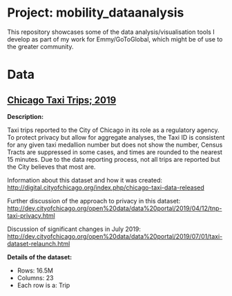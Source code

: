 # Project: mobility_dataanalysis
This repository showcases some of the data analysis/visualisation tools I develop as part of my work for Emmy/GoToGlobal, which might be of use to the greater community.

# Data

## [Chicago Taxi Trips; 2019](https://data.cityofchicago.org/Transportation/Taxi-Trips-2019/h4cq-z3dy)

**Description:**

Taxi trips reported to the City of Chicago in its role as a regulatory agency. To protect privacy but allow for aggregate analyses, the Taxi ID is consistent for any given taxi medallion number but does not show the number, Census Tracts are suppressed in some cases, and times are rounded to the nearest 15 minutes. Due to the data reporting process, not all trips are reported but the City believes that most are.

Information about this dataset and how it was created: http://digital.cityofchicago.org/index.php/chicago-taxi-data-released

Further discussion of the approach to privacy in this dataset: http://dev.cityofchicago.org/open%20data/data%20portal/2019/04/12/tnp-taxi-privacy.html

Discussion of significant changes in July 2019: http://dev.cityofchicago.org/open%20data/data%20portal/2019/07/01/taxi-dataset-relaunch.html

**Details of the dataset:**

* Rows: 16.5M
* Columns: 23
* Each row is a: Trip